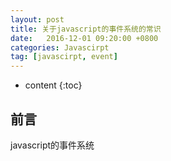```yaml
---
layout: post
title: 关于javascript的事件系统的常识
date:   2016-12-01 09:20:00 +0800
categories: Javascirpt 
tag: [javascirpt, event]
---
```


* content
{:toc}
 
## 前言
javascript的事件系统